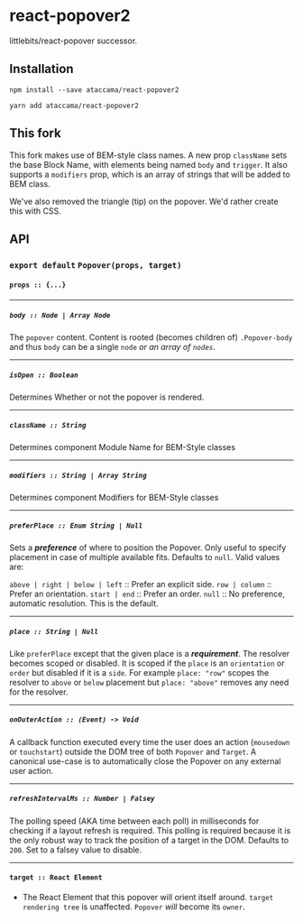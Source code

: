 # react-popover2

littlebits/react-popover successor.

## Installation

```
npm install --save ataccama/react-popover2
```

```
yarn add ataccama/react-popover2
```

## This fork

This fork makes use of BEM-style class names. A new prop `className` sets the base Block Name, with elements being named `body` and `trigger`. It also supports a `modifiers` prop, which is an array of strings that will be added to BEM class.

We've also removed the triangle (tip) on the popover. We'd rather create this with CSS.

## API

### `export default` `Popover(props, target)`

#### `props :: {...}`

---

##### `body :: Node | Array Node`
The `popover` content. Content is rooted (becomes children of) `.Popover-body` and thus `body` can be a single `node` _or an array of `nodes`_.

---

##### `isOpen :: Boolean`
Determines Whether or not the popover is rendered.

---

##### `className :: String`
Determines component Module Name for BEM-Style classes

---

##### `modifiers :: String | Array String`
Determines component Modifiers for BEM-Style classes

---

##### `preferPlace :: Enum String | Null`
Sets a ***preference*** of where to position the Popover. Only useful to specify placement in case of multiple available fits. Defaults to `null`. Valid values are:

`above | right | below | left` :: Prefer an explicit side.
`row | column` :: Prefer an orientation.
`start | end` :: Prefer an order.
`null` :: No preference, automatic resolution. This is the default.

---

##### `place :: String | Null`
Like `preferPlace` except that the given place is a ***requirement***. The resolver becomes scoped or disabled. It is scoped if the `place` is an `orientation` or `order` but disabled if it is a `side`. For example `place: "row"` scopes the resolver to `above` or `below` placement but `place: "above"` removes any need for the resolver.

---

##### `onOuterAction :: (Event) -> Void`
A callback function executed every time the user does an action (`mousedown` or `touchstart`) outside the DOM tree of both `Popover` and `Target`. A canonical use-case is to automatically close the Popover on any external user action.


---

##### `refreshIntervalMs :: Number | Falsey`
The polling speed (AKA time between each poll) in milliseconds for checking if a layout refresh is required. This polling is required because it is the only robust way to track the position of a target in the DOM. Defaults to `200`. Set to a falsey value to disable.


---

#### `target :: React Element`

- The React Element that this popover will orient itself around. `target` `rendering tree` is unaffected. `Popover` _will_ become its `owner`.
